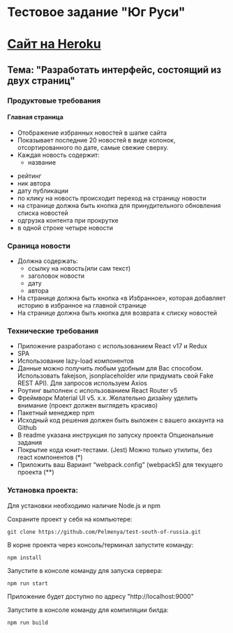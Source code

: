 # Тестовое задание "Юг Руси"
# [Сайт на Heroku](https://test-south-of-russia.herokuapp.com)

##  Тема: "Разработать интерфейс, состоящий из двух страниц"

### Продуктовые требования
#### Главная страница
*	Отображение избранных новостей в шапке сайта
*	Показывает последние 20 новостей в виде колонок, отсортированного по дате, самые свежие сверху.
*	Каждая новость содержит:
	- название
  - рейтинг
  - ник автора
  - дату публикации
  - по клику на новость происходит переход на страницу новости
  - на странице должна быть кнопка для принудительного обновления списка новостей
  - одгрузка контента при прокрутке
  - в одной строке четыре новости

### Сраница новости
* Должна содержать:
  - ссылку на новость(или сам текст)
  - заголовок новости
  -	дату
  - автора
*	На странице должна быть кнопка «в Избранное», которая добавляет историю в избранное на главной странице
*	На странице должна быть кнопка для возврата к списку новостей

### Технические требования
*	Приложение разработано с использованием React v17 и Redux
*	SPA
*	Использование lazy-load компонентов
*	Данные можно получить любым удобным для Вас способом. Использовать fakejson, jsonplaceholder или придумать свой Fake REST API). Для запросов используем Axios
*	Роутинг выполнен с использованием React Router v5
*	Фреймворк Material UI v5. x.x. Желательно дизайну уделить внимание (проект должен выглядеть красиво)
*	Пакетный менеджер npm
*	Исходный код решения должен быть выложен с вашего аккаунта на Github
*	В readme указана инструкция по запуску проекта
Опциональные задания
*	Покрытие кода юнит-тестами. (Jest) Можно только утилиты, без react компонентов (*)
*	Приложить ваш Вариант “webpack.config” (webpack5) для текущего проекта (**)

### Установка проекта:
 Для установки необходимо наличие Node.js и npm

Сохраните проект у себя на компьютере:
```
git clone https://github.com/Pelmenya/test-south-of-russia.git
```
В корне проекта через консоль/терминал запустите команду:
```
npm install
```
Запустите в консоле команду для запуска сервера:
```
npm run start
```
Приложение будет доступно по адресу "http://localhost:9000"

Запустите в консоле команду для компиляции билда:
```
npm run build
```

